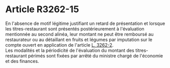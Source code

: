 # Article R3262-15

En l'absence de motif légitime justifiant un retard de présentation et lorsque les titres-restaurant sont présentés postérieurement à l'évaluation mentionnée au second alinéa, leur montant ne peut être remboursé au restaurateur ou au détaillant en fruits et légumes par imputation sur le compte ouvert en application de l'article [L. 3262-2][1].   
Les modalités et la périodicité de l'évaluation du montant des titres-restaurant périmés sont fixées par arrêté du ministre chargé de l'économie et des finances.

 [1]: /affichCodeArticle.do?cidTexte=LEGITEXT000006072050&idArticle=LEGIARTI000006902944&dateTexte=&categorieLien=cid